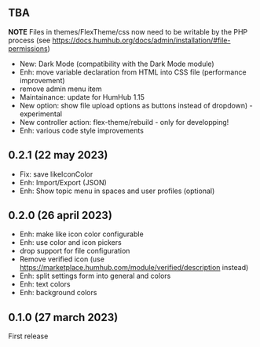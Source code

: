 ## TBA
**NOTE** Files in themes/FlexTheme/css now need to be writable by the PHP process (see https://docs.humhub.org/docs/admin/installation/#file-permissions)

- New: Dark Mode (compatibility with the Dark Mode module)
- Enh: move variable declaration from HTML into CSS file (performance improvement)
- remove admin menu item
- Maintainance: update for HumHub 1.15
- New option: show file upload options as buttons instead of dropdown) - experimental
- New controller action: flex-theme/rebuild - only for developping!
- Enh: various code style improvements

## 0.2.1 (22 may 2023)
- Fix: save likeIconColor
- Enh: Import/Export (JSON)
- Enh: Show topic menu in spaces and user profiles (optional)

## 0.2.0 (26 april 2023)
- Enh: make like icon color configurable
- Enh: use color and icon pickers
- drop support for file configuration
- Remove verified icon (use https://marketplace.humhub.com/module/verified/description instead)
- Enh: split settings form into general and colors
- Enh: text colors
- Enh: background colors

## 0.1.0 (27 march 2023)
First release
